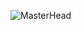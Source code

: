  ![MasterHead](https://cdn.webtekno.com/media/cache/content_detail_v2/article/23831/turkiye-deki-yazilim-sektorunu-buyutmek-icin-devletten-onemli-adim-1483725143.jpg)



